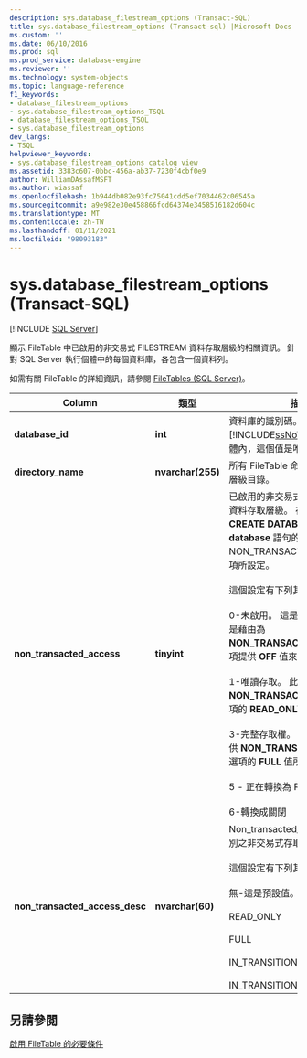 ```yaml
---
description: sys.database_filestream_options (Transact-SQL)
title: sys.database_filestream_options (Transact-sql) |Microsoft Docs
ms.custom: ''
ms.date: 06/10/2016
ms.prod: sql
ms.prod_service: database-engine
ms.reviewer: ''
ms.technology: system-objects
ms.topic: language-reference
f1_keywords:
- database_filestream_options
- sys.database_filestream_options_TSQL
- database_filestream_options_TSQL
- sys.database_filestream_options
dev_langs:
- TSQL
helpviewer_keywords:
- sys.database_filestream_options catalog view
ms.assetid: 3383c607-0bbc-456a-ab37-7230f4cbf0e9
author: WilliamDAssafMSFT
ms.author: wiassaf
ms.openlocfilehash: 1b944db082e93fc75041cdd5ef7034462c06545a
ms.sourcegitcommit: a9e982e30e458866fcd64374e3458516182d604c
ms.translationtype: MT
ms.contentlocale: zh-TW
ms.lasthandoff: 01/11/2021
ms.locfileid: "98093183"
---
```

# <a name="sysdatabase_filestream_options-transact-sql"></a>sys.database_filestream_options (Transact-SQL)
[!INCLUDE [SQL Server](../../includes/applies-to-version/sqlserver.md)]

  顯示 FileTable 中已啟用的非交易式 FILESTREAM 資料存取層級的相關資訊。 針對 SQL Server 執行個體中的每個資料庫，各包含一個資料列。  
  
 如需有關 FileTable 的詳細資訊，請參閱 [FileTables &#40;SQL Server&#41;](../../relational-databases/blob/filetables-sql-server.md)。  
  
  
|Column|類型|描述|  
|------------|----------|-----------------|  
|**database_id**|**int**|資料庫的識別碼。 在 [!INCLUDE[ssNoVersion](../../includes/ssnoversion-md.md)] 執行個體內，這個值是唯一的。|  
|**directory_name**|**nvarchar(255)**|所有 FileTable 命名空間的資料庫層級目錄。|  
|**non_transacted_access**|**tinyint**|已啟用的非交易式 FILESTREAM 資料存取層級。 存取層級是由 **CREATE DATABASE** 或 **ALTER database** 語句的 NON_TRANSACTED_ACCESS 選項所設定。<br /><br /> 這個設定有下列其中一個值：<br /><br /> 0-未啟用。 這是預設值。 此層級是藉由為 **NON_TRANSACTED_ACCESS** 選項提供 **OFF** 值來設定。<br /><br /> 1-唯讀存取。 此層級是藉由提供 **NON_TRANSACTED_ACCESS** 選項的 **READ_ONLY** 值來設定。<br /><br /> 3-完整存取權。 此層級是藉由提供 **NON_TRANSACTED_ACCESS** 選項的 **FULL** 值所設定。<br /><br /> 5 - 正在轉換為 READONLY<br /><br /> 6-轉換成關閉|  
|**non_transacted_access_desc**|**nvarchar(60)**|Non_transacted_access 中所識別之非交易式存取層級的描述。<br /><br /> 這個設定有下列其中一個值：<br /><br /> 無-這是預設值。<br /><br /> READ_ONLY<br /><br /> FULL<br /><br /> IN_TRANSITION_TO_READ_ONLY<br /><br /> IN_TRANSITION_TO_OFF|  
  
## <a name="see-also"></a>另請參閱  
 [啟用 FileTable 的必要條件](../../relational-databases/blob/enable-the-prerequisites-for-filetable.md)  
  
  
